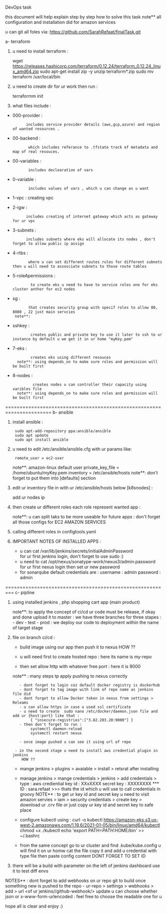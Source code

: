 DevOps task

   this document will help explain step by step how to solve this task 
   note** all configuration and installation did for amazon services 

   u can git all foles via: 
            https://github.com/SarahRefaat/finalTask.git
 
a- terraform

1) u need to install terraform :
   
   
   wget https://releases.hashicorp.com/terraform/0.12.24/terraform_0.12.24_linux_amd64.zip
   sudo apt-get install zip -y
   unzip terraform*.zip
   sudo mv terraform /usr/local/bin

2) u need to create dir for ur work then run :

    
    terraformm init 

3) what files include :           

  - 000-provider :
 
              includes service provider details (aws,gcp,azure) and region of wanted resources .
  
  - 00-backend :
 
               which includes referance to .tfstate track of metadata and map of real resouces.

  - 00-variables :

               includes declearation of vars 
  
  - 0-variable :

               includes values of vars , which u can change as u want                 

  - 1-vpc :
              creating vpc 
  
  - 2-igw :
           
              includes creating of internet gateway which acts as gateway for ur vpc

  - 3-subnets :
     
              includes subnets where eks will allocate its nodes , don't forget to allow public ip assign

  - 4-rtbs :
    
               where u can set different routes rules for different subnets then u will need to assosciate subnets to those route tables
            
  - 5-roleApermissions :
       
                to create eks u need to have to service roles one for eks cluster anthor for ec2 nodes 
   
  - sg : 
      
               that creates security group with specif roles to allow 80, 8080 , 22 just main servcies
         note**:

  - sshkey :
   
                creates public and private key to use it later to ssh to ur instance by default u we get it in ur home "myKey.pem"

  - 7-eks :
      
                creates eks using different resouces 
          note**: using depends_on to make sure roles and permission will be built first
  
  - 8-nodes :
          
                 creates nodes u can controller their capacity using varibles file
          note**: using depends_on to make sure roles and permission will be built first

======================================================================
b- ansible

   
1) install ansible :
       
        sudo apt-add-repository ppa:ansible/ansible
        sudo apt update
        sudo apt install ansible

2) u need to edit /etc/ansible/ansible.cfg with ur params like:
   
        remote_user = ec2-user
   note**: amazon-linux default user
        private_key_file = /home/ubuntu/myKey.pem
        inventory      = /etc/ansible/hosts
   note**: don't forget to put them into [defaults] section 

3) edit ur inventory file in with ur /etc/ansible/hosts below [k8snodes] :
    
      add ur nodes ip

4) then create ur different roles each role represent wanted app :
   
    note**:  u can split taks to be more useable for future apps
          :  don't forget all those configs for EC2 AMAZON SERVICES 

5) calling  different roles in configtools.yaml 

6) IMPORTANT NOTES OF INSTALLED APPS :
  
     -  u can cat /var/lib/jenkins/secrets/initialAdminPassword   
                for ur first jenkins login, don't forget to use sudo :)
     -  u need to cat /opt/nexus/sonatype-work/nexus3/admin.password
                for ur first nexus login then set ur new password
     -  for sonarqube default credentials are :
                username : admin
                password : admin

=========================================================
c- pipline 


1) using installed jenkins , php shopping cart app (main product)


   note**: to apply the concept of ci/cd ur code must be release, if okay and done upload it to master
         : we have three branches for three stapes :
                - dev
                - test
                - prod
         : we deploy our code to deployment within the name of target stage
         
2) file on branch ci/cd :
    
      - build image using our app then push it to nexus
        HOW ??

   - u will need first to create hosted repo :
        here its name is my-repo 

   - then set allow http with whatever free port :
        here it is 9000

   note** : many steps tp apply pushing to nexus correctly
          
          - dont forget to login coz default docker registry is dockerhub
          - dont forget to tag image with link of repo name as jenkins file did
          - dont forget to allow Docker token in nexus from settings > Releams
          - u can allow https in case u used ssl certificate 
          - u need to create  sudo nano /etc/docker/daemon.json file and add ur {host:port} like that :
               { "insecure-registries":["3.82.203.20:9000"] }
          - then don't forget to run :  
               systemctl daemon-reload
               systemctl restart nexus
   
          - once image pushed u can see it using url of repo

        - in the second stage u need to install aws credential plugin in jenkins
           HOW ??
    
    - mange jenkins > plugins > avaiable > install > retsrat after installing
    
    - manage jenkins > mange credentials > jenkins > add credentials > 
       type : aws crediential
       key id : XXxXXXX
       secret key : XXXXXXXX
    *** ID : sara.refaat     >>> thats the id which u will use to call credentials in groovy
      NOTE** : to get ur key id and secret key u need to visit amazon servies > iam > security credentials > create key > download ur .crv file or just copy ur key id and secret key to safe place
    - configure kubectl using :
        curl -o kubectl https://amazon-eks.s3.us-west-2.amazonaws.com/1.19.6/2021-01-05/bin/linux/amd64/kubectl
        chmod +x ./kubectl
        echo 'export PATH=$PATH:$HOME/bin' >> ~/.bashrc
        
    - from the same concept go to ur cluster and find .kube/kube.config
      u will find it on ur homw cat the file copy it and add u credential with type file then paste config content DONT FORGET TO SET ID 
    
3) there will be a build with parameter on the left of jenkins dashboard use it to test diff envs


NOTES** : dont forget to add webhooks on ur repo git to build once something new is pushed to the repo
        - ur-repo > settings > webhooks > add > url <of ur jenkins//github-webhook/> update 
               u can choose whether json or x-www-form-urlencoded : feel free to choose the readable one for u


hope all is clear and enjoy :)
               

